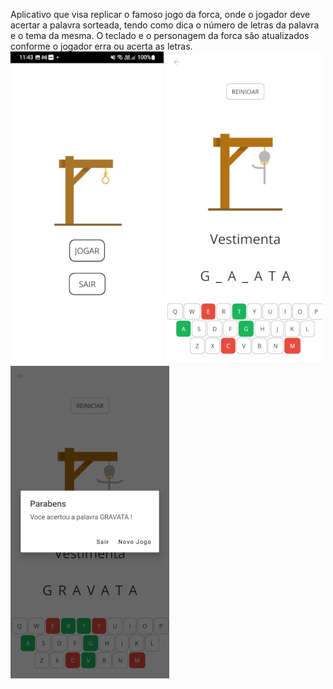 ﻿Aplicativo que visa replicar o famoso jogo da forca, onde o jogador deve acertar a palavra sorteada, tendo como dica o número de letras da palavra e o tema da mesma.
O teclado e o personagem da forca são atualizados conforme o jogador erra ou acerta as letras.
![imageInterface](imgForca4.jpeg)
![imageJogo](imgForca2.jpeg)
![imageVitoria](imgForca3.jpeg)